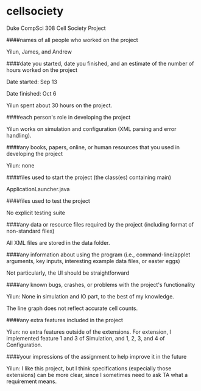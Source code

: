 # cellsociety

Duke CompSci 308 Cell Society Project

####names of all people who worked on the project

Yilun, James, and Andrew

####date you started, date you finished, and an estimate of the number of hours worked on the project

Date started: Sep 13

Date finished: Oct 6

Yilun spent about 30 hours on the project.

####each person's role in developing the project

Yilun works on simulation and configuration (XML parsing and error handling).

####any books, papers, online, or human resources that you used in developing the project

Yilun: none

####files used to start the project (the class(es) containing main)

ApplicationLauncher.java

####files used to test the project

No explicit testing suite

####any data or resource files required by the project (including format of non-standard files)

All XML files are stored in the data folder.

####any information about using the program (i.e., command-line/applet arguments, key inputs, interesting example data files, or easter eggs)

Not particularly, the UI should be straightforward

####any known bugs, crashes, or problems with the project's functionality

Yilun: None in simulation and IO part, to the best of my knowledge.

The line graph does not reflect accurate cell counts.

####any extra features included in the project

Yilun: no extra features outside of the extensions. For extension, I implemented feature 1 and 3 of Simulation, and 1, 2, 3, and 4 of Configuration.

####your impressions of the assignment to help improve it in the future

Yilun: I like this project, but I think specifications (expecially those extensions) can be more clear, since I sometimes need to ask TA what a requirement means.
